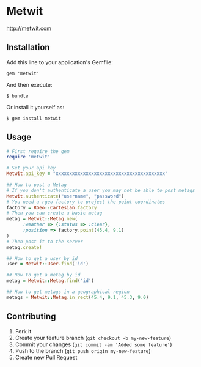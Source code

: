 # Metwit

http://metwit.com

## Installation

Add this line to your application's Gemfile:

    gem 'metwit'

And then execute:

    $ bundle

Or install it yourself as:

    $ gem install metwit

## Usage

```ruby
# First require the gem
require 'metwit'

# Set your api key
Metwit.api_key = "xxxxxxxxxxxxxxxxxxxxxxxxxxxxxxxxxxxxxxxx"

## How to post a Metag
# If you don't authenticate a user you may not be able to post metags
Metwit.authenticate("username", "password")
# You need a rgeo factory to project the point coordinates
factory = RGeo::Cartesian.factory
# Then you can create a basic metag
metag = Metwit::Metag.new(
      :weather => {:status => :clear},
      :position => factory.point(45.4, 9.1)
)
# Then post it to the server
metag.create!

## How to get a user by id
user = Metwit::User.find('id')

## How to get a metag by id
metag = Metwit::Metag.find('id')

## How to get metags in a geographical region
metags = Metwit::Metag.in_rect(45.4, 9.1, 45.3, 9.0)
```

## Contributing

1. Fork it
2. Create your feature branch (`git checkout -b my-new-feature`)
3. Commit your changes (`git commit -am 'Added some feature'`)
4. Push to the branch (`git push origin my-new-feature`)
5. Create new Pull Request
